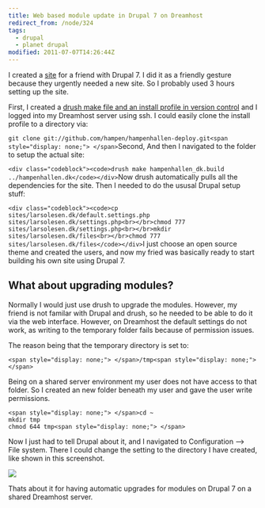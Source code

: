 ```yaml
---
title: Web based module update in Drupal 7 on Dreamhost
redirect_from: /node/324
tags:
  - drupal
  - planet drupal
modified: 2011-07-07T14:26:44Z
---
```


I created a [site](http://hampenhallen.dk/) for a friend with Drupal 7. I did it as a friendly gesture because they urgently needed a new site. So I probably used 3 hours setting up the site.

First, I created a [drush make file and an install profile in version control](https://github.com/hampen/hampenhallen-deploy) and I logged into my Dreamhost server using ssh. I could easily clone the install profile to a directory via:

`git clone git://github.com/hampen/hampenhallen-deploy.git<span style="display: none;"> </span>`Second, And then I navigated to the folder to setup the actual site:

`<div class="codeblock"><code>drush make hampenhallen_dk.build ../hampenhallen.dk</code></div>`Now drush automatically pulls all the dependencies for the site. Then I needed to do the ususal Drupal setup stuff:

`<div class="codeblock"><code>cp sites/larsolesen.dk/default.settings.php sites/larsolesen.dk/settings.php<br></br>chmod 777 sites/larsolesen.dk/settings.php<br></br>mkdir sites/larsolesen.dk/files<br></br>chmod 777 sites/larsolesen.dk/files</code></div>`I just choose an open source theme and created the users, and now my fried was basically ready to start building his own site using Drupal 7.

What about upgrading modules?
-----------------------------

Normally I would just use drush to upgrade the modules. However, my friend is not familar with Drupal and drush, so he needed to be able to do it via the web interface. However, on Dreamhost the default settings do not work, as writing to the temporary folder fails because of permission issues.

The reason being that the temporary directory is set to:

```
<span style="display: none;"> </span>/tmp<span style="display: none;"> </span>
```
Being on a shared server environment my user does not have access to that folder. So I created an new folder beneath my user and gave the user write permissions.

```
<span style="display: none;"> </span>cd ~
mkdir tmp
chmod 644 tmp<span style="display: none;"> </span>
```
Now I just had to tell Drupal about it, and I navigated to Configuration --> File system. There I could change the setting to the directory I have created, like shown in this screenshot.

![](https://larsolesen.dk/sites/larsolesen.dk/files/screenshot_0.png)

Thats about it for having automatic upgrades for modules on Drupal 7 on a shared Dreamhost server.
